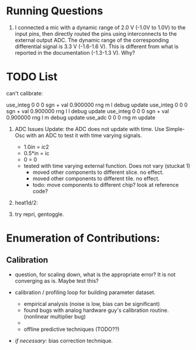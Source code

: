 # Running Questions

1. I connected a mic with a dynamic range of 2.0 V (-1.0V to 1.0V) to the input pins, then directly routed the pins using interconnects to the external output ADC. The dynamic range of the corresponding differential signal is 3.3 V (-1.6-1.6 V). This is different from what is reported in the documentation (-1.3-1.3 V). Why? 

# TODO List

can't calibrate:

use_integ 0 0 0 sgn + val 0.900000 rng m l debug update
use_integ 0 0 0 sgn + val 0.900000 rng l l debug update
use_integ 0 0 0 sgn + val 0.900000 rng l m debug update
use_adc 0 0 0 rng m update



1. ADC Issues Update: the ADC does not update with time. Use Simple-Osc with an ADC to test it with time varying signals.
   - 1.0*in = ic*2
   - 0.5*in = ic
   - 0 = 0
   - tested with time varying external function. Does not vary (stuckat 1)
     - moved other components to different slice. no effect.
     - moved other components to different tile. no effect.
     - todo: move components to different chip? look at reference code?
   
3. heat1d/2:

4. try repri, gentoggle.

# Enumeration of Contributions:

## Calibration

 - question, for scaling down, what is the appropriate error? It is not converging as is. Maybe test this?

 - calibration / profiling loop for building parameter dataset.
   - empirical analysis (noise is low, bias can be significant)
   - found bugs with analog hardware guy's calibration routine. (nonlinear multiplier bug)
   - 
   - offline predictive techniques (TODO??)
   
 - *if necessary*: bias correction technique. 
